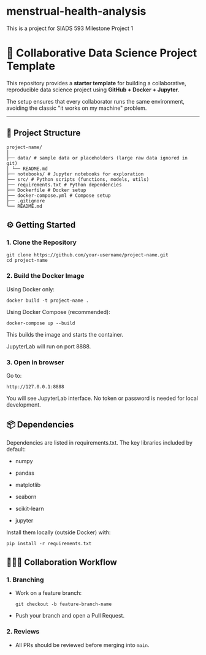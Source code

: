 # menstrual-health-analysis
This is a project for SIADS 593 Milestone Project 1

# 🚀 Collaborative Data Science Project Template

This repository provides a **starter template** for building a collaborative, reproducible data science project using **GitHub + Docker + Jupyter**.  

The setup ensures that every collaborator runs the same environment, avoiding the classic "it works on my machine" problem.  

---

## 📂 Project Structure

```
project-name/
│
├── data/ # sample data or placeholders (large raw data ignored in git)
│ └── README.md
├── notebooks/ # Jupyter notebooks for exploration
├── src/ # Python scripts (functions, models, utils)
├── requirements.txt # Python dependencies
├── Dockerfile # Docker setup
├── docker-compose.yml # Compose setup 
├── .gitignore
└── README.md
```

## ⚙️ Getting Started
### 1. Clone the Repository
```
git clone https://github.com/your-username/project-name.git
cd project-name
```
### 2. Build the Docker Image

Using Docker only:

```
docker build -t project-name .
```
Using Docker Compose (recommended):
```
docker-compose up --build
```
This builds the image and starts the container.

JupyterLab will run on port 8888.

### 3. Open in browser
Go to:
```
http://127.0.0.1:8888
```
You will see JupyterLab interface. No token or password is needed for local development.


## 📦 Dependencies

Dependencies are listed in requirements.txt.
The key libraries included by default:

- numpy

- pandas

- matplotlib

- seaborn

- scikit-learn

- jupyter

Install them locally (outside Docker) with:

```
pip install -r requirements.txt
```


## 🧑‍🤝‍🧑 Collaboration Workflow

### 1. Branching
- Work on a feature branch:
  ```
  git checkout -b feature-branch-name
  ```
- Push your branch and open a Pull Request.

### 2. Reviews
- All PRs should be reviewed before merging into `main`.
